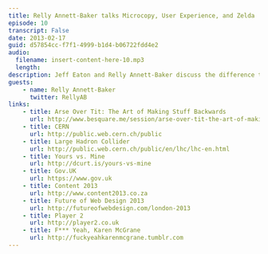 ```yaml
---
title: Relly Annett-Baker talks Microcopy, User Experience, and Zelda
episode: 10
transcript: False
date: 2013-02-17
guid: d57854cc-f7f1-4999-b1d4-b06722fdd4e2
audio: 
  filename: insert-content-here-10.mp3
  length: 
description: Jeff Eaton and Relly Annett-Baker discuss the difference that carefully crafted microcopy can make to users; explore the challenge of bringing writers, designers, and developers together; and plan for future hijinks.
guests:
    - name: Relly Annett-Baker
      twitter: RellyAB
links: 
    - title: Arse Over Tit: The Art of Making Stuff Backwards
      url: http://www.besquare.me/session/arse-over-tit-the-art-of-making-stuff-backwards
    - title: CERN
      url: http://public.web.cern.ch/public
    - title: Large Hadron Collider
      url: http://public.web.cern.ch/public/en/lhc/lhc-en.html
    - title: Yours vs. Mine
      url: http://dcurt.is/yours-vs-mine
    - title: Gov.UK
      url: https://www.gov.uk
    - title: Content 2013
      url: http://www.content2013.co.za
    - title: Future of Web Design 2013
      url: http://futureofwebdesign.com/london-2013
    - title: Player 2
      url: http://player2.co.uk
    - title: F*** Yeah, Karen McGrane
      url: http://fuckyeahkarenmcgrane.tumblr.com
---
```

